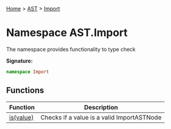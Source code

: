 [Home](../../../index.md) &gt; [AST](../../ast.md) &gt; [Import](./import.md)

# Namespace AST.Import

The namespace provides functionality to type check

<b>Signature:</b>

```typescript
namespace Import 
```

## Functions

|  Function | Description |
|  --- | --- |
|  [is(value)](./import/variables/is_1.md) | Checks if a value is a valid ImportASTNode |

